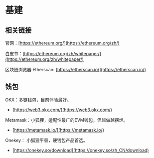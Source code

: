 # 基建

## 相关链接

官网：[https://ethereum.org/](https://ethereum.org/zh/)

白皮书：[https://ethereum.org/zh/whitepaper/](https://ethereum.org/zh/whitepaper/)

区块链浏览器 Etherscan: [https://etherscan.io/](https://etherscan.io/)

## 钱包

OKX：多链钱包，目前体验最好。

* [https://web3.okx.com/](https://web3.okx.com/)

Metamask：小狐狸，适配性最广的EVM钱包，但越做越摆烂。&#x20;

* [https://metamask.io/](https://metamask.io/)

Onekey： 小狐狸平替，硬钱包产品首选。

* [https://onekey.so/download](https://onekey.so/zh_CN/download)



